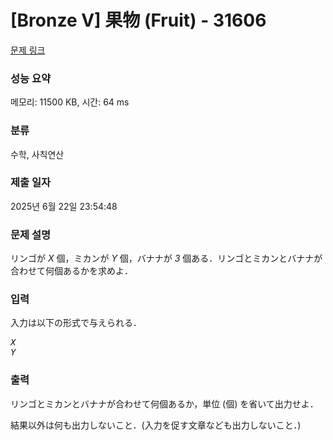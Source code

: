 # [Bronze V] 果物 (Fruit) - 31606 

[문제 링크](https://www.acmicpc.net/problem/31606) 

### 성능 요약

메모리: 11500 KB, 시간: 64 ms

### 분류

수학, 사칙연산

### 제출 일자

2025년 6월 22일 23:54:48

### 문제 설명

<p>リンゴが <var>X</var> 個，ミカンが <var>Y</var> 個，バナナが <var>3</var> 個ある．リンゴとミカンとバナナが合わせて何個あるかを求めよ．</p>

### 입력 

 <p>入力は以下の形式で与えられる．</p>

<pre><var>X</var>
<var>Y</var></pre>

### 출력 

 <p>リンゴとミカンとバナナが合わせて何個あるか，単位 (個) を省いて出力せよ．</p>

<p>結果以外は何も出力しないこと．(入力を促す文章なども出力しないこと．)</p>

